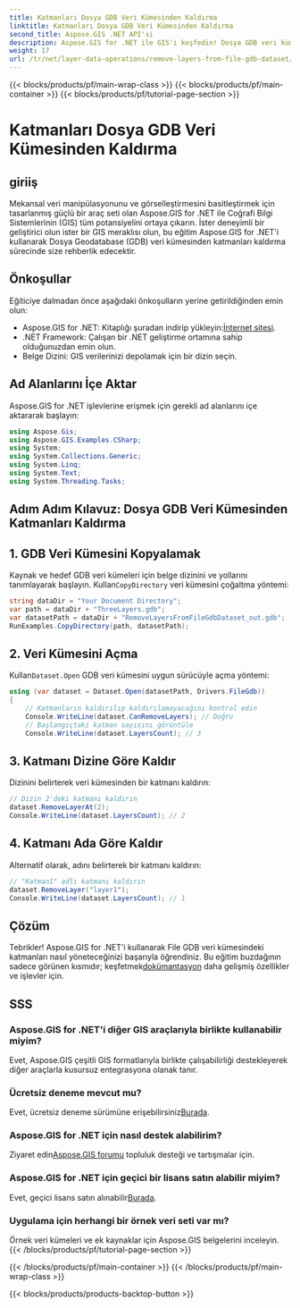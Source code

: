 ```yaml
---
title: Katmanları Dosya GDB Veri Kümesinden Kaldırma
linktitle: Katmanları Dosya GDB Veri Kümesinden Kaldırma
second_title: Aspose.GIS .NET API'si
description: Aspose.GIS for .NET ile GIS'i keşfedin! Dosya GDB veri kümelerinden katmanları adım adım kaldırmayı öğrenin. Sorunsuz bir mekansal veri deneyimi için hemen indirin.
weight: 17
url: /tr/net/layer-data-operations/remove-layers-from-file-gdb-dataset/
---
```


{{< blocks/products/pf/main-wrap-class >}}
{{< blocks/products/pf/main-container >}}
{{< blocks/products/pf/tutorial-page-section >}}

# Katmanları Dosya GDB Veri Kümesinden Kaldırma

## giriiş
Mekansal veri manipülasyonunu ve görselleştirmesini basitleştirmek için tasarlanmış güçlü bir araç seti olan Aspose.GIS for .NET ile Coğrafi Bilgi Sistemlerinin (GIS) tüm potansiyelini ortaya çıkarın. İster deneyimli bir geliştirici olun ister bir GIS meraklısı olun, bu eğitim Aspose.GIS for .NET'i kullanarak Dosya Geodatabase (GDB) veri kümesinden katmanları kaldırma sürecinde size rehberlik edecektir.
## Önkoşullar
Eğiticiye dalmadan önce aşağıdaki önkoşulların yerine getirildiğinden emin olun:
-  Aspose.GIS for .NET: Kitaplığı şuradan indirip yükleyin:[İnternet sitesi](https://releases.aspose.com/gis/net/).
- .NET Framework: Çalışan bir .NET geliştirme ortamına sahip olduğunuzdan emin olun.
- Belge Dizini: GIS verilerinizi depolamak için bir dizin seçin.
## Ad Alanlarını İçe Aktar
Aspose.GIS for .NET işlevlerine erişmek için gerekli ad alanlarını içe aktararak başlayın:
```csharp
using Aspose.Gis;
using Aspose.GIS.Examples.CSharp;
using System;
using System.Collections.Generic;
using System.Linq;
using System.Text;
using System.Threading.Tasks;
```
## Adım Adım Kılavuz: Dosya GDB Veri Kümesinden Katmanları Kaldırma
## 1. GDB Veri Kümesini Kopyalamak
 Kaynak ve hedef GDB veri kümeleri için belge dizinini ve yollarını tanımlayarak başlayın. Kullan`CopyDirectory` veri kümesini çoğaltma yöntemi:
```csharp
string dataDir = "Your Document Directory";
var path = dataDir + "ThreeLayers.gdb";
var datasetPath = dataDir + "RemoveLayersFromFileGdbDataset_out.gdb";
RunExamples.CopyDirectory(path, datasetPath);
```
## 2. Veri Kümesini Açma
 Kullan`Dataset.Open` GDB veri kümesini uygun sürücüyle açma yöntemi:
```csharp
using (var dataset = Dataset.Open(datasetPath, Drivers.FileGdb))
{
    // Katmanların kaldırılıp kaldırılamayacağını kontrol edin
    Console.WriteLine(dataset.CanRemoveLayers); // Doğru
    // Başlangıçtaki katman sayısını görüntüle
    Console.WriteLine(dataset.LayersCount); // 3
```
## 3. Katmanı Dizine Göre Kaldır
Dizinini belirterek veri kümesinden bir katmanı kaldırın:
```csharp
// Dizin 2'deki katmanı kaldırın
dataset.RemoveLayerAt(2);
Console.WriteLine(dataset.LayersCount); // 2
```
## 4. Katmanı Ada Göre Kaldır
Alternatif olarak, adını belirterek bir katmanı kaldırın:
```csharp
// "Katman1" adlı katmanı kaldırın
dataset.RemoveLayer("layer1");
Console.WriteLine(dataset.LayersCount); // 1
```
## Çözüm
Tebrikler! Aspose.GIS for .NET'i kullanarak File GDB veri kümesindeki katmanları nasıl yöneteceğinizi başarıyla öğrendiniz. Bu eğitim buzdağının sadece görünen kısmıdır; keşfetmek[dokümantasyon](https://reference.aspose.com/gis/net/) daha gelişmiş özellikler ve işlevler için.
## SSS
### Aspose.GIS for .NET'i diğer GIS araçlarıyla birlikte kullanabilir miyim?
Evet, Aspose.GIS çeşitli GIS formatlarıyla birlikte çalışabilirliği destekleyerek diğer araçlarla kusursuz entegrasyona olanak tanır.
### Ücretsiz deneme mevcut mu?
 Evet, ücretsiz deneme sürümüne erişebilirsiniz[Burada](https://releases.aspose.com/).
### Aspose.GIS for .NET için nasıl destek alabilirim?
 Ziyaret edin[Aspose.GIS forumu](https://forum.aspose.com/c/gis/33) topluluk desteği ve tartışmalar için.
### Aspose.GIS for .NET için geçici bir lisans satın alabilir miyim?
 Evet, geçici lisans satın alınabilir[Burada](https://purchase.aspose.com/temporary-license/).
### Uygulama için herhangi bir örnek veri seti var mı?
Örnek veri kümeleri ve ek kaynaklar için Aspose.GIS belgelerini inceleyin.
{{< /blocks/products/pf/tutorial-page-section >}}

{{< /blocks/products/pf/main-container >}}
{{< /blocks/products/pf/main-wrap-class >}}

{{< blocks/products/products-backtop-button >}}

